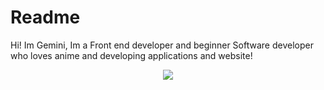 # Readme 



<p align="center"> 
  
Hi! Im Gemini, Im a Front end developer and beginner Software developer who loves anime and developing applications and website! 
 <p align="center">
  <a href="">
    <img src="https://skillicons.dev/icons?i=ae" />
  </a>
</p>
